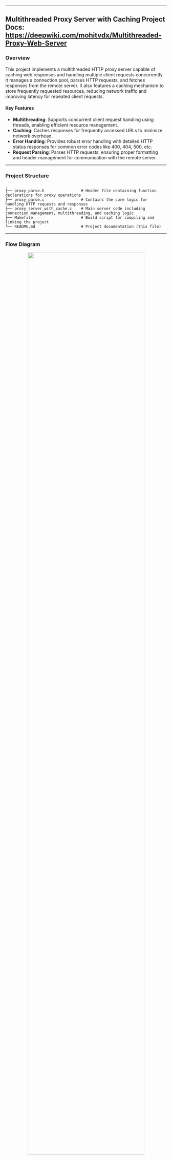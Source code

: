 
---

**Multithreaded Proxy Server with Caching**
Project Docs: https://deepwiki.com/mohitvdx/Multithreaded-Proxy-Web-Server
---

### Overview

This project implements a multithreaded HTTP proxy server capable of caching web responses and handling multiple client requests concurrently. It manages a connection pool, parses HTTP requests, and fetches responses from the remote server. It also features a caching mechanism to store frequently requested resources, reducing network traffic and improving latency for repeated client requests.

#### Key Features
- **Multithreading**: Supports concurrent client request handling using threads, enabling efficient resource management.
- **Caching**: Caches responses for frequently accessed URLs to minimize network overhead.
- **Error Handling**: Provides robust error handling with detailed HTTP status responses for common error codes like 400, 404, 500, etc.
- **Request Parsing**: Parses HTTP requests, ensuring proper formatting and header management for communication with the remote server.

---

### Project Structure
```
.
├── proxy_parse.h                # Header file containing function declarations for proxy operations
├── proxy_parse.c                # Contains the core logic for handling HTTP requests and responses
├── proxy_server_with_cache.c    # Main server code including connection management, multithreading, and caching logic
├── Makefile                     # Build script for compiling and linking the project
└── README.md                    # Project documentation (this file)
```

---
### Flow Diagram

<!-- ![Flow diagram](FlowDiagram/FlowDiagram.png) -->
<div style="text-align: center;">
  <img src="Images/FlowDiagram.png" style="width: 85%; border-radius: 15px;" />
</div>


This diagram illustrates the process flow of how a client request is handled by the proxy server, from the initial request to response generation, caching, and error handling.

### Core Functions

#### `sendErrorMessage(int socket, int status_code)`
- **Description**: Sends a formatted HTTP error message for specified status codes like 400, 403, 404, 500, etc.
- **Arguments**:
  - `socket`: The socket descriptor for the client connection.
  - `status_code`: The HTTP error status code (e.g., 400, 404, etc.).
- **Returns**: 1 on success, -1 on failure.

#### `sendHttpErrorResponse(int socket, int status_code)`
- **Description**: Sends detailed error responses to the client, including the appropriate status message and HTML body content.
- **Arguments**:
  - `socket`: The socket descriptor for the client connection.
  - `status_code`: The HTTP error status code to be returned.
- **Returns**: 1 on success, -1 on failure.

#### `connectRemoteServer(char* host_addr, int port_num)`
- **Description**: Establishes a connection to a remote server for fetching resources.
- **Arguments**:
  - `host_addr`: The address of the remote server.
  - `port_num`: The port number to connect to.
- **Returns**: The socket descriptor on success, -1 on failure.

#### `handle_request(int clientSocket, ParsedRequest *request, char *tempReq)`
- **Description**: Processes the HTTP request, forwards it to the remote server, and sends the response back to the client.
- **Arguments**:
  - `clientSocket`: The socket descriptor for the client.
  - `request`: A structure containing parsed HTTP request details.
  - `tempReq`: A temporary request buffer.
- **Returns**: 0 on success, -1 on failure.

#### `checkHTTPversion(char *msg)`
- **Description**: Checks and validates the HTTP version in the incoming request message.
- **Arguments**:
  - `msg`: The HTTP request message.
- **Returns**: 1 for supported HTTP versions (1.0, 1.1), -1 for unsupported versions.

#### `thread_fn(void* socketNew)`
- **Description**: The function executed by each thread to handle client requests. It waits for the semaphore to ensure safe concurrent access and processes the incoming request.
- **Arguments**:
  - `socketNew`: A pointer to the socket descriptor for the client.
- **Returns**: None.

---

### Constants

- `MAX_CLIENTS`: Maximum number of concurrent client connections (default: 10).
- `MAX_BYTES`: Maximum allowed size of request or response (default: 4096 bytes).
- `MAX_SIZE`: Maximum size for the cache (default: 200 MB).
- `MAX_ELEMENT_SIZE`: Maximum size for an individual cached element (default: 10 MB).

---

### Data Structures

#### `cache_element`
A structure representing a cached response.

- **Fields**:
  - `data`: A pointer to the cached response data.
  - `len`: The length of the cached data.
  - `url`: The URL associated with the cached response.
  - `lru_time_track`: A timestamp for managing the least recently used (LRU) cache eviction policy.
  - `next`: A pointer to the next cache element in the linked list.

```c
struct cache_element {
    char *data;
    int len;
    char *url;
    time_t lru_time_track;
    cache_element *next;
};
```

---

### Dependencies

- **Standard Libraries**: `stdio.h`, `stdlib.h`, `string.h`, `unistd.h`, `time.h`, `errno.h`, `pthread.h`, `semaphore.h`.
- **Networking Libraries**: `sys/socket.h`, `netinet/in.h`, `arpa/inet.h`.

---

### Compilation and Build

To compile the proxy server, use the provided `Makefile` by running the following command:
```
make
```
This will compile the project and generate the executable `proxy` along with the necessary object files.

#### Makefile Details

The `Makefile` includes the following targets:

##### `all`
The default target that builds the proxy server executable.

```makefile
CC=g++
CFLAGS= -g -Wall

all: proxy

proxy: proxy_server_with_cache.c
	$(CC) $(CFLAGS) -o proxy_parse.o -c proxy_parse.c -lpthread
	$(CC) $(CFLAGS) -o proxy.o -c proxy_server_with_cache.c -lpthread
	$(CC) $(CFLAGS) -o proxy proxy_parse.o proxy.o -lpthread
```

##### `clean`
Removes all object files and the compiled executable.

```makefile
clean:
	rm -f proxy *.o
```

##### `tar`
Creates a tarball archive of the source code, including the proxy server files, `README`, `Makefile`, and header/source files.

```makefile
tar:
	tar -cvzf ass1.tgz proxy_server_with_cache.c README Makefile proxy_parse.c proxy_parse.h
```

---

### Usage

1. **Start the Proxy Server**: Run the compiled binary to start the proxy server on a specific port. For example:
   ```
   ./proxy 8080
   ```
   This will start the proxy server on port 8080. Ensure the server is accessible to clients.

2. **Connect Clients**: Clients can connect to the proxy server through the specified port (e.g., Open `http://localhost:8080/https://iiitbhopal.ac.in/#/website/home`). When clients request a web resource, the proxy will check if the resource is in the cache. If it is, it will return the cached data; otherwise, it will fetch the resource from the remote server.

3. **Manage Cache**: The server will cache responses for frequently accessed URLs, improving the speed and reducing the network traffic for repeated requests.

Note: Accept the below dialogue to allow setting up proxy server.

<div style="text-align: center;">
  <img src="Images/ProxyAccept.png" style="width: 50%; border-radius: 15px;" />
</div>

Note: Use incognito mode in browser to test the proxy server. So that browser cache will not be used.

---

### Terminal Output

<div style="display: grid; grid-template-columns: repeat(2, 1fr); gap: 15px; justify-items: center;">
  <div>
    <img src="Images/running1.png" style="width: 100%; max-width: 350px; border-radius: 15px;" />
  </div>
  <div>
    <img src="Images/running2.png" style="width: 100%; max-width: 350px; border-radius: 15px;" />
  </div>
  <!-- <div>
    <img src="Images/running3.png" style="width: 100%; max-width: 350px; border-radius: 15px;" />
  </div>
  <div>
    <img src="Images/running4.png" style="width: 100%; max-width: 350px; border-radius: 15px;" />
  </div> -->
  <div style="grid-column: span 2; text-align: center;">
    <img src="Images/running3.png" style="width: 100%; max-width: 350px; border-radius: 15px;" />
  </div>
</div>


---

### Computer Science Fundamentals Used

1. **Multithreading**: Each incoming client request is processed in a separate thread, allowing the server to handle multiple client requests simultaneously. The use of threads ensures efficient resource utilization and faster response times. This is achieved using `pthread` library functions.

2. **Caching**: The project employs a caching mechanism to store frequently accessed resources. The LRU (Least Recently Used) policy is used to manage cache eviction, ensuring that the most recently accessed items remain in the cache, while less frequently accessed items are removed.

3. **Socket Programming**: The project utilizes low-level socket programming to establish communication between the client, proxy server, and remote server. This includes managing TCP/IP connections, parsing HTTP requests, and sending back HTTP responses.

4. **Error Handling**: Proper error handling ensures the system remains stable and responds with appropriate HTTP status codes when issues occur, such as malformed requests or connection failures.

5. **Concurrency Management**: Semaphores are used to ensure that shared resources, such as the cache, are accessed in a thread-safe manner, avoiding race conditions and ensuring data integrity.

---

### Error Handling

- The proxy server logs errors such as connection failures, request parsing issues, and cache management problems.
- Error codes are returned in the form of detailed HTTP status responses, including:
  - 400 Bad Request
  - 403 Forbidden
  - 404 Not Found
  - 500 Internal Server Error
  - 501 Not Implemented
  - 505 HTTP Version Not Supported

---

### Note

This project works better in linux/unix environment.

---

### Contributing

Contributions are welcome! If you'd like to contribute to this project, feel free to fork the repository and submit a pull request. Please ensure that your changes are thoroughly tested and documented.

---

### License

This project is licensed under the MIT License.

---
